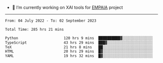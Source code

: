- 🔭 I’m currently working on XAI tools for [EMPAIA](https://en.empaia.org/) project

---

<!--START_SECTION:waka-->

```txt
From: 04 July 2022 - To: 02 September 2023

Total Time: 285 hrs 21 mins

Python                     120 hrs 9 mins  ██████████▓░░░░░░░░░░░░░░   42.11 %
TypeScript                 43 hrs 29 mins  ███▓░░░░░░░░░░░░░░░░░░░░░   15.24 %
TeX                        21 hrs 8 mins   ██░░░░░░░░░░░░░░░░░░░░░░░   07.41 %
HTML                       20 hrs 29 mins  █▓░░░░░░░░░░░░░░░░░░░░░░░   07.18 %
YAML                       19 hrs 32 mins  █▓░░░░░░░░░░░░░░░░░░░░░░░   06.85 %
```

<!--END_SECTION:waka-->
